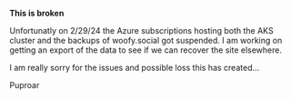 **This is broken**

Unfortunatly on 2/29/24 the Azure subscriptions hosting both the AKS cluster and the backups of woofy.social got suspended. I am working on getting an export of the data to see if we can recover the site elsewhere.

I am really sorry for the issues and possible loss this has created...

Puproar
